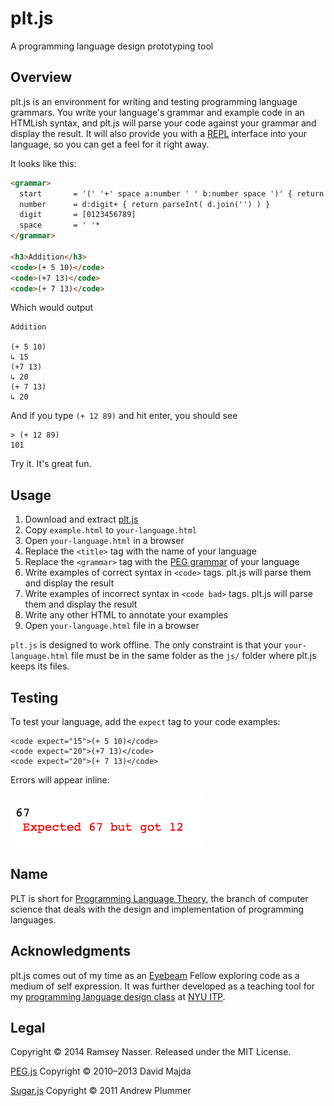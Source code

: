 plt.js
======
A programming language design prototyping tool

Overview
--------
plt.js is an environment for writing and testing programming language grammars. You write your language's grammar and example code in an HTMLish syntax, and plt.js will parse your code against your grammar and display the result. It will also provide you with a [REPL](http://en.wikipedia.org/wiki/REPL) interface into your language, so you can get a feel for it right away.

It looks like this:

```html
<grammar>
  start       = '(' '+' space a:number ' ' b:number space ')' { return a + b }
  number      = d:digit+ { return parseInt( d.join('') ) }
  digit       = [0123456789]
  space       = ' '*
</grammar>

<h3>Addition</h3>
<code>(+ 5 10)</code>
<code>(+7 13)</code>
<code>(+ 7 13)</code>
```

Which would output

```
Addition

(+ 5 10)
↳ 15
(+7 13)
↳ 20
(+ 7 13)
↳ 20
```

And if you type `(+ 12 89)` and hit enter, you should see

```
> (+ 12 89)
101
```

Try it. It's great fun.

Usage
-----
1. Download and extract [plt.js](https://github.com/nasser/pltjs/archive/master.zip)
2. Copy `example.html` to `your-language.html`
3. Open `your-language.html` in a browser
4. Replace the `<title>` tag with the name of your language
5. Replace the `<grammar>` tag with the [PEG grammar](http://pegjs.majda.cz/documentation#grammar-syntax-and-semantics) of your language
6. Write examples of correct syntax in `<code>` tags. plt.js will parse them and display the result
7. Write examples of incorrect syntax in `<code bad>` tags. plt.js will parse them and display the result
8. Write any other HTML to annotate your examples
9. Open `your-language.html` file in a browser

`plt.js` is designed to work offline. The only constraint is that your `your-language.html` file must be in the same folder as the `js/` folder where plt.js keeps its files.

Testing
-------
To test your language, add the `expect` tag to your code examples:

```
<code expect="15">(+ 5 10)</code>
<code expect="20">(+7 13)</code>
<code expect="20">(+ 7 13)</code>
```

Errors will appear inline:

![image](/img/error.png)

Name
----
PLT is short for [Programming Language Theory](http://en.wikipedia.org/wiki/Programming_language_theory), the branch of computer science that deals with the design and implementation of programming languages.

Acknowledgments
---------------
plt.js comes out of my time as an [Eyebeam](http://eyebeam.org) Fellow exploring code as a medium of self expression. It was further developed as a teaching tool for my [programming language design class](http://itplanguages.tumblr.com/) at [NYU ITP](http://itp.nyu.edu/itp/).

Legal
-----
Copyright © 2014 Ramsey Nasser. Released under the MIT License.

[PEG.js](http://pegjs.majda.cz/) Copyright © 2010–2013 David Majda

[Sugar.js](http://sugarjs.com/) Copyright © 2011 Andrew Plummer
